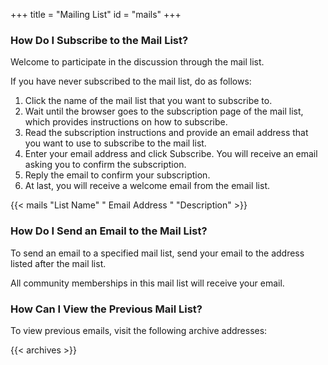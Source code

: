 +++
title = "Mailing List"
id = "mails"
+++

### How Do I Subscribe to the Mail List?

Welcome to participate in the discussion through the mail list.

If you have never subscribed to the mail list, do as follows:

1. Click the name of the mail list that you want to subscribe to.
2. Wait until the browser goes to the subscription page of the mail list, which provides instructions on how to subscribe.
3. Read the subscription instructions and provide an email address that you want to use to subscribe to the mail list.
4. Enter your email address and click Subscribe. You will receive an email asking you to confirm the subscription.
5. Reply the email to confirm your subscription.
6. At last, you will receive a welcome email from the email list.

{{< mails "List Name" " Email Address " "Description" >}}

### How Do I Send an Email to the Mail List?

To send an email to a specified mail list, send your email to the address listed after the mail list.

All community memberships in this mail list will receive your email.

### How Can I View the Previous Mail List?

To view previous emails, visit the following archive addresses:

{{< archives >}}